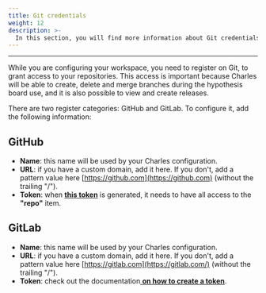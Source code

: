 ```yaml
---
title: Git credentials
weight: 12
description: >-
  In this section, you will find more information about Git credentials. 
---
```


---

While you are configuring your workspace, you need to register on Git, to grant access to your repositories. This access is important because Charles will be able to create, delete and merge branches during the hypothesis board use, and it is also possible to view and create releases.

There are two register categories: GitHub and GitLab. To configure it, add the following information:

## **GitHub**

* **Name**: this name will be used by your Charles configuration. 
* **URL**: if you have a custom domain, add it here. If you don't, add a pattern value here [https://github.com](https://github.com) \(without the trailing "/\"\).
* **Token**: when [**this token**](https://help.github.com/pt/github/authenticating-to-github/creating-a-personal-access-token-for-the-command-line) is generated, it needs to have all access to the **"repo"** item. 

## **GitLab**

* **Name**: this name will be used by your Charles configuration.
* **URL**: if you have a custom domain, add it here. If you don't, add a pattern value here [https://gitlab.com](https://gitlab.com/) \(without the trailing "/\"\). 
* **Token**: check out the documentation[ **on how to create a token**](https://docs.gitlab.com/ee/api/#personalproject-access-tokens).
